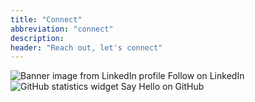 ```yaml
---
title: "Connect"
abbreviation: "connect"
description:
header: "Reach out, let's connect"
---
```

<div class="container px-0 mx-0 mx-md-auto">
  <div class="row px-0 mx-0">
    <div class="col-12 col-md-4 offset-md-4">
      <sl-card class="card-image py-2">
        <img
          slot="image"
          src="{{ '/img/linkedin_card.png' | url }}"
          alt="Banner image from LinkedIn profile"
        />
        <sl-button href="https://www.linkedin.com/comm/mynetwork/discovery-see-all?usecase=PEOPLE_FOLLOWS&followMember=ajjolicoeur" target="_blank" style="width: 100%;" size="large"><sl-icon name="linkedin"></sl-icon> Follow on LinkedIn</sl-button>
      </sl-card>
      <sl-card class="card-image py-2">
        <img
          slot="image"
          src="https://github-readme-stats.vercel.app/api?username=adamj&rank_icon=github&show_icons=true"
          alt="GitHub statistics widget"
        />
        <sl-button href="https://github.com/AdamJ" target="_blank" style="width: 100%;" size="large"><sl-icon name="github"></sl-icon> Say Hello on GitHub</sl-button>
      </sl-card>
    </div>
  </div>
</div>
